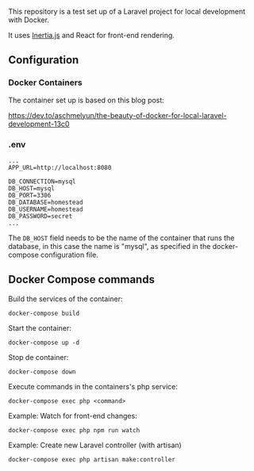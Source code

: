 This repository is a test set up of a Laravel project for local development with Docker.

It uses [Inertia.js](https://inertiajs.com/) and React for front-end rendering.

## Configuration

### Docker Containers

The container set up is based on this blog post:

https://dev.to/aschmelyun/the-beauty-of-docker-for-local-laravel-development-13c0

### .env

```
...
APP_URL=http://localhost:8080

DB_CONNECTION=mysql
DB_HOST=mysql
DB_PORT=3306
DB_DATABASE=homestead
DB_USERNAME=homestead
DB_PASSWORD=secret
...
```

The `DB_HOST` field needs to be the name of the container that runs the database, in this case the name is "mysql", as specified in the docker-compose configuration file.

## Docker Compose commands

Build the services of the container:

```
docker-compose build
```

Start the container:

```
docker-compose up -d
```

Stop de container:

```
docker-compose down
```

Execute commands in the containers's php service:

```
docker-compose exec php <command>
```

Example: Watch for front-end changes:

```
docker-compose exec php npm run watch
```

Example: Create new Laravel controller (with artisan)

```
docker-compose exec php artisan make:controller
```
